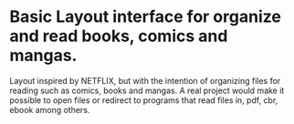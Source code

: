 # Basic Layout interface for organize and read books, comics and mangas.
Layout inspired by NETFLIX, but with the intention of organizing files for reading such as comics, books and mangas.
A real project would make it possible to open files or redirect to programs that read files in, pdf, cbr, ebook among others. 

